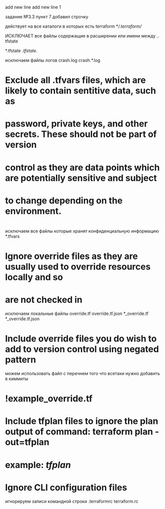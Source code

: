 add new line
add new line 1

задание №3.3 пункт 7 добавил строчку

действует на все каталоги в которых есть terraform
**/.terraform/*

ИСКЛЮЧАЕТ все файлы содержащие в расширении или имени между .. tfstate
 
*.tfstate
*.tfstate.*

исключаем файлы логов
crash.log
crash.*.log

# Exclude all .tfvars files, which are likely to contain sentitive data, such as
# password, private keys, and other secrets. These should not be part of version
# control as they are data points which are potentially sensitive and subject
# to change depending on the environment.
#
исключаем все файлы которые хранят конфиденциальную информацию
*.tfvars

# Ignore override files as they are usually used to override resources locally and so
# are not checked in
исключаем локальные файлы
override.tf
override.tf.json
*_override.tf
*_override.tf.json

# Include override files you do wish to add to version control using negated pattern
можем использовать файл с перечнем того что всетаки нужно добавить в киммиты
# !example_override.tf

# Include tfplan files to ignore the plan output of command: terraform plan -out=tfplan
# example: *tfplan*

# Ignore CLI configuration files
игнорируем записи командной строки
.terraformrc
terraform.rc
